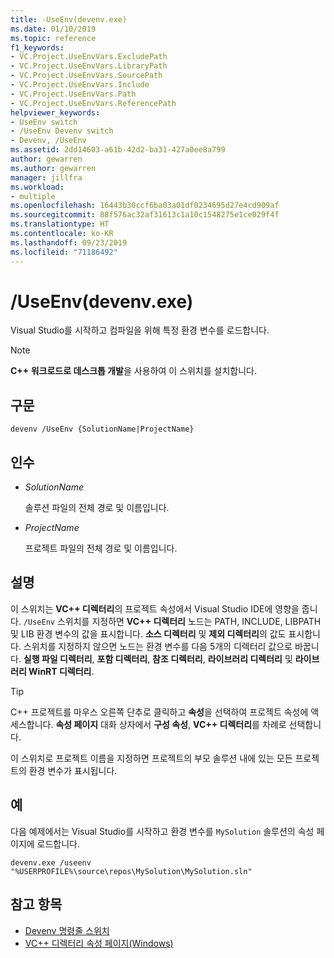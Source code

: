 ```yaml
---
title: -UseEnv(devenv.exe)
ms.date: 01/10/2019
ms.topic: reference
f1_keywords:
- VC.Project.UseEnvVars.ExcludePath
- VC.Project.UseEnvVars.LibraryPath
- VC.Project.UseEnvVars.SourcePath
- VC.Project.UseEnvVars.Include
- VC.Project.UseEnvVars.Path
- VC.Project.UseEnvVars.ReferencePath
helpviewer_keywords:
- UseEnv switch
- /UseEnv Devenv switch
- Devenv, /UseEnv
ms.assetid: 2dd14603-a61b-42d2-ba31-427a0ee8a799
author: gewarren
ms.author: gewarren
manager: jillfra
ms.workload:
- multiple
ms.openlocfilehash: 16443b30ccf6ba03a01df0234695d27e4cd909af
ms.sourcegitcommit: 88f576ac32af31613c1a10c1548275e1ce029f4f
ms.translationtype: HT
ms.contentlocale: ko-KR
ms.lasthandoff: 09/23/2019
ms.locfileid: "71186492"
---
```

# <a name="useenv-devenvexe"></a>/UseEnv(devenv.exe)

Visual Studio를 시작하고 컴파일을 위해 특정 환경 변수를 로드합니다.

> [!NOTE]
> **C++ 워크로드로 데스크톱 개발**을 사용하여 이 스위치를 설치합니다.

## <a name="syntax"></a>구문

```shell
devenv /UseEnv {SolutionName|ProjectName}
```

## <a name="arguments"></a>인수

- *SolutionName*

  솔루션 파일의 전체 경로 및 이름입니다.

- *ProjectName*

  프로젝트 파일의 전체 경로 및 이름입니다.

## <a name="remarks"></a>설명

이 스위치는 **VC++ 디렉터리**의 프로젝트 속성에서 Visual Studio IDE에 영향을 줍니다. `/UseEnv` 스위치를 지정하면 **VC++ 디렉터리** 노드는 PATH, INCLUDE, LIBPATH 및 LIB 환경 변수의 값을 표시합니다. **소스 디렉터리** 및 **제외 디렉터리**의 값도 표시합니다. 스위치를 지정하지 않으면 노드는 환경 변수를 다음 5개의 디렉터리 값으로 바꿉니다. **실행 파일 디렉터리**, **포함 디렉터리**, **참조 디렉터리**, **라이브러리 디렉터리** 및 **라이브러리 WinRT 디렉터리**.

> [!TIP]
> C++ 프로젝트를 마우스 오른쪽 단추로 클릭하고 **속성**을 선택하여 프로젝트 속성에 액세스합니다. **속성 페이지** 대화 상자에서 **구성 속성**, **VC++ 디렉터리**를 차례로 선택합니다.

이 스위치로 프로젝트 이름을 지정하면 프로젝트의 부모 솔루션 내에 있는 모든 프로젝트의 환경 변수가 표시됩니다.

## <a name="example"></a>예

다음 예제에서는 Visual Studio를 시작하고 환경 변수를 `MySolution` 솔루션의 속성 페이지에 로드합니다.

```shell
devenv.exe /useenv "%USERPROFILE%\source\repos\MySolution\MySolution.sln"
```

## <a name="see-also"></a>참고 항목

- [Devenv 명령줄 스위치](../../ide/reference/devenv-command-line-switches.md)
- [VC++ 디렉터리 속성 페이지(Windows)](/cpp/build/reference/vcpp-directories-property-page)
